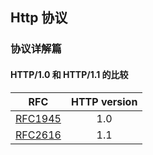 ## Http 协议

### 协议详解篇

#### HTTP/1.0 和 HTTP/1.1 的比较

| RFC           | HTTP version  |
| ------------- |:-------------:|
| [RFC1945](http://www.ietf.org/rfc/rfc1945.txt)          | 1.0           |
| [RFC2616](http://www.ietf.org/rfc/rfc2616.txt)          | 1.1           |


